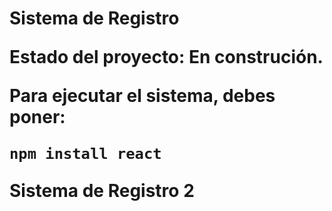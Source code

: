 <h1> Sistema de Registro

Estado del proyecto: En construción.

Para ejecutar el sistema, debes poner:

````npm install react````

Sistema de Registro 2
